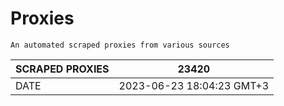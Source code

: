 # Proxies
    An automated scraped proxies from various sources

| SCRAPED PROXIES | 23420            |
|-----------------|---------------------------|
| DATE            | 2023-06-23 18:04:23 GMT+3          |